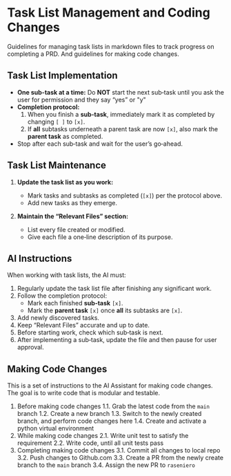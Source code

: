 # Task List Management and Coding Changes

Guidelines for managing task lists in markdown files to track progress on completing a PRD. And guidelines for making code changes.

## Task List Implementation

- **One sub-task at a time:** Do **NOT** start the next sub‑task until you ask the user for permission and they say “yes” or "y"
- **Completion protocol:**  
  1. When you finish a **sub‑task**, immediately mark it as completed by changing `[ ]` to `[x]`.  
  2. If **all** subtasks underneath a parent task are now `[x]`, also mark the **parent task** as completed.  
- Stop after each sub‑task and wait for the user’s go‑ahead.

## Task List Maintenance

1. **Update the task list as you work:**
   - Mark tasks and subtasks as completed (`[x]`) per the protocol above.
   - Add new tasks as they emerge.

2. **Maintain the “Relevant Files” section:**
   - List every file created or modified.
   - Give each file a one‑line description of its purpose.

## AI Instructions

When working with task lists, the AI must:

1. Regularly update the task list file after finishing any significant work.
2. Follow the completion protocol:
   - Mark each finished **sub‑task** `[x]`.
   - Mark the **parent task** `[x]` once **all** its subtasks are `[x]`.
3. Add newly discovered tasks.
4. Keep “Relevant Files” accurate and up to date.
5. Before starting work, check which sub‑task is next.
6. After implementing a sub‑task, update the file and then pause for user approval.

## Making Code Changes

This is a set of instructions to the AI Assistant for making code changes. The goal is to write code that is modular and testable.

1. Before making code changes
1.1. Grab the latest code from the `main` branch
1.2. Create a new branch
1.3. Switch to the newly created branch, and perform code changes here
1.4. Create and activate a python virtual environment
2. While making code changes
2.1. Write unit test to satisfy the requirement
2.2. Write code, until all unit tests pass
3. Completing making code changes
3.1. Commit all changes to local repo
3.2. Push changes to Github.com
3.3. Create a PR from the newly create branch to the `main` branch
3.4. Assign the new PR to `raseniero`